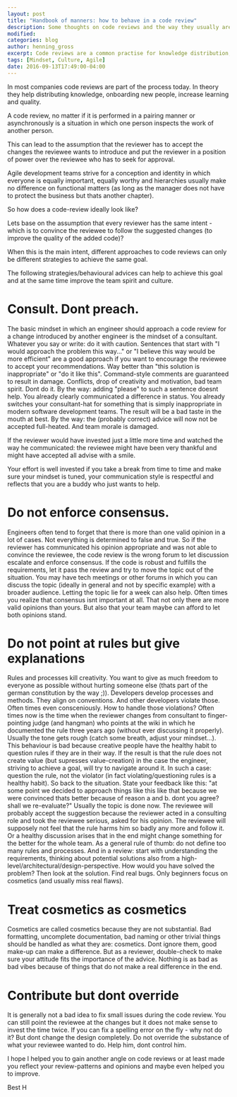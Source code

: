 ```yaml
---
layout: post
title: "Handbook of manners: how to behave in a code review"
description: Some thoughts on code reviews and the way they usually are and they should be performed.
modified:
categories: blog
author: henning_gross
excerpt: Code reviews are a common practise for knowledge distribution, learning and increasing quality - but do we perform them i a way that actually creates value?
tags: [Mindset, Culture, Agile]
date: 2016-09-13T17:49:00-04:00
---
```


In most companies code reviews are part of the process today. In theory they help distributing knowledge, onboarding new people, increase learning and quality.

A code review, no matter if it is performed in a pairing manner or asynchronously is a situation in which one person inspects the work of another person.

This can lead to the assumption that the reviewer has to accept the changes the reviewee wants to introduce and put the reviewer in a position of power over the reviewee who has to seek for approval.

Agile development teams strive for a conception and identity in which everyone is equally important, equally worthy and hierarchies usually make no difference on functional matters (as long as the manager does not have to protect the business but thats another chapter).

So how does a code-review ideally look like?

Lets base on the assumption that every reviewer has the same intent - which is to convince the reviewee to follow the suggested changes (to improve the quality of the added code)?

When this is the main intent, different approaches to code reviews can only be different strategies to achieve the same goal.

The following strategies/behavioural advices can help to achieve this goal and at the same time improve the team spirit and culture.

# Consult. Dont preach.

The basic mindset in which an engineer should approach a code review for a change introduced by another engineer is the mindset of a consultant. Whatever you say or write: do it with caution. Sentences that start with "I would approach the problem this way..." or "I believe this way would be more efficient" are a good approach if you want to encourage the reviewee to accept your recommendations. Way better than "this solution is inappropriate" or "do it like this". Command-style comments are guaranteed to result in damage. Conflicts, drop of creativity and motivation, bad team spirit. Dont do it.
By the way: adding "please" to such a sentence doesnt help. You already clearly communicated a difference in status. You already switches your consultant-hat for something that is simply inappropriate in modern software development teams. The result will be a bad taste in the mouth at best.
By the way: the (probably correct) advice will now not be accepted full-heated. And team morale is damaged.

If the reviewer would have invested just a little more time and watched the way he communicated: the reviewee might have been very thankful and might have accepted all advise with a smile.

Your effort is well invested if you take a break from time to time and make sure your mindset is tuned, your communication style is respectful and reflects that you are a buddy who just wants to help.


# Do not enforce consensus.

Engineers often tend to forget that there is more than one valid opinion in a lot of cases. Not everything is determined to false and true.
So if the reviewer has communicated his opinion appropriate and was not able to convince the reviewee, the code review is the wrong forum to let discussion escalate and enforce consensus. If the code is robust and fulfills the requirements, let it pass the review and try to move the topic out of the situation. You may have tech meetings or other forums in which you can discuss the topic (ideally in general and not by specific example) with a broader audience.
Letting the topic lie for a week can also help. Often times you realize that consensus isnt important at all. That not only there are more valid opinions than yours. But also that your team maybe can afford to let both opinions stand.

# Do not point at rules but give explanations

Rules and processes kill creativity. You want to give as much freedom to everyone as possible without hurting someone else (thats part of the german constitution by the way ;)).
Developers develop processes and methods. They align on conventions. And other developers violate those. Often times even consceniously. How to handle those violations?
Often times now is the time when the reviewer changes from consultant to finger-pointing judge (and hangman) who points at the wiki in which he documented the rule three years ago (without ever discussing it properly). Usually the tone gets rough (catch some breath, adjust your mindset...).
This behaviour is bad because creative people have the healthy habit to question rules if they are in their way. If the result is that the rule does not create value (but supresses value-creation) in the case the engineer, striving to achieve a goal, will try to navigate around it. In such a case: question the rule, not the violator (in fact violating/questioning rules is a healthy habit).
So back to the situation. State your feedback like this: "at some point we decided to approach things like this like that because we were convinced thats better because of reason a and b. dont you agree? shall we re-evaluate?"
Usually the topic is done now. The reviewee will probably accept the suggestion because the reviewer acted in a consulting role and took the reviewee serious, asked for his opinion.
The reviewee will supposely not feel that the rule harms him so badly any more and follow it. Or a healthy discussion arises that in the end might change something for the better for the whole team.
As a general rule of thumb: do not define too many rules and processes. And in a review: start with understanding the requirements, thinking about potential solutions also from a high-level/architectural/design-perspective. How would you have solved the problem? Then look at the solution. Find real bugs. Only beginners focus on cosmetics (and usually miss real flaws).

# Treat cosmetics as cosmetics

Cosmetics are called cosmetics because they are not substantial. Bad formatting, uncomplete documentation, bad naming or other trivial things should be handled as what they are: cosmetics. Dont ignore them, good make-up can make a difference. But as a reviewer, double-check to make sure your attitude fits the importance of the advice. Nothing is as bad as bad vibes because of things that do not make a real difference in the end.

# Contribute but dont override

It is generally not a bad idea to fix small issues during the code review. You can still point the reviewee at the changes but it does not make sense to invest the time twice. If you can fix a spelling error on the fly - why not do it?
But dont change the design completely. Do not override the substance of what your reviewee wanted to do. Help him, dont control him.



I hope I helped you to gain another angle on code reviews or at least made you reflect your review-patterns and opinions and maybe even helped you to improve.

Best H